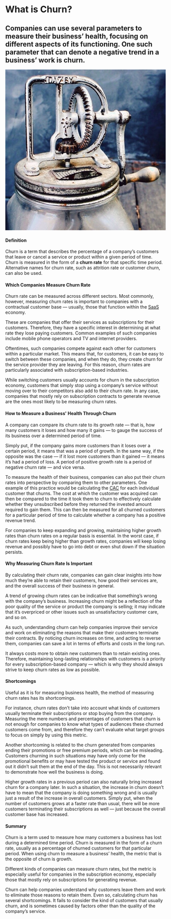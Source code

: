 # What is Churn?

## Companies can use several parameters to measure their business’ health, focusing on different aspects of its functioning. One such parameter that can denote a negative trend in a business’ work is churn.

![What is Churn](./img/dazey-butter-churns-are-among-the-most-popular-churns-with-collectors-today-the-dazey-churn-company_t20_99NLON.jpeg)

#### Definition

Churn is a term that describes the percentage of a company’s customers that leave or cancel a service or product within a given period of time. Churn is measured in the form of a **churn rate** for that specific time period. Alternative names for churn rate, such as attrition rate or customer churn, can also be used.

#### Which Companies Measure Churn Rate

Churn rate can be measured across different sectors. Most commonly, however, measuring churn rates is important to companies with a contractual customer base — usually, those that function within the [SaaS](https://www.salesforce.com/in/saas/) economy.

These are companies that offer their services as subscriptions for their customers. Therefore, they have a specific interest in determining at what rate they lose paying customers. Common examples of such companies include mobile phone operators and TV and internet providers.

Oftentimes, such companies compete against each other for customers within a particular market. This means that, for customers, it can be easy to switch between these companies, and when they do, they create churn for the service provider they are leaving. For this reason, churn rates are particularly associated with subscription-based industries.

While switching customers usually accounts for churn in the subscription economy, customers that simply stop using a company’s service without moving over to their competitors also add to their churn rate. In any case, companies that mostly rely on subscription contracts to generate revenue are the ones most likely to be measuring churn rates.

#### How to Measure a Business' Health Through Churn

A company can compare its churn rate to its growth rate — that is, how many customers it loses and how many it gains — to gauge the success of its business over a determined period of time.

Simply put, if the company gains more customers than it loses over a certain period, it means that was a period of growth. In the same way, if the opposite was the case — if it lost more customers than it gained — it means it’s had a period of loss. A period of positive growth rate is a period of negative churn rate — and vice versa.

To measure the health of their business, companies can also put their churn rates into perspective by comparing them to other parameters. One example of this practice would be calculating the [CAC](https://corporatefinanceinstitute.com/resources/knowledge/accounting/customer-acquisition-cost-cac/) for each individual customer that churns. The cost at which the customer was acquired can then be compared to the time it took them to churn to effectively calculate whether they unsubscribed before they returned the invested amount required to gain them. This can then be measured for all churned customers for a particular period of time to calculate whether a company has a positive revenue trend.

For companies to keep expanding and growing, maintaining higher growth rates than churn rates on a regular basis is essential. In the worst case, if churn rates keep being higher than growth rates, companies will keep losing revenue and possibly have to go into debt or even shut down if the situation persists.

#### Why Measuring Churn Rate Is Important

By calculating their churn rate, companies can gain clear insights into how much they’re able to retain their customers, how good their services are, and the overall success of their business in general.

A trend of growing churn rates can be indicative that something’s wrong with the company’s business. Increasing churn might be a reflection of the poor quality of the service or product the company is selling; it may indicate that it’s overpriced or other issues such as unsatisfactory customer care, and so on.

As such, understanding churn can help companies improve their service and work on eliminating the reasons that make their customers terminate their contracts. By noticing churn increases on time, and acting to reverse them, companies can save a lot in terms of efforts and costs in the long run.

It always costs more to obtain new customers than to retain existing ones. Therefore, maintaining long-lasting relationships with customers is a priority for every subscription-based company — which is why they should always strive to keep churn rates as low as possible.

#### Shortcomings

Useful as it is for measuring business health, the method of measuring churn rates has its shortcomings.

For instance, churn rates don’t take into account what kinds of customers usually terminate their subscriptions or stop buying from the company. Measuring the mere numbers and percentages of customers that churn is not enough for companies to know what types of audiences these churned customers come from, and therefore they can’t evaluate what target groups to focus on simply by using this metric.

Another shortcoming is related to the churn generated from companies ending their promotions or free premium periods, which can be misleading. Customers churning in such situations may have only come for the promotional benefits or may have tested the product or service and found out it didn’t suit them at the end of the day. This is not necessarily relevant to demonstrate how well the business is doing.

Higher growth rates in a previous period can also naturally bring increased churn for a company later. In such a situation, the increase in churn doesn’t have to mean that the company is doing something wrong and is usually just a result of the increase in overall customers. Simply put, when the number of customers grows at a faster rate than usual, there will be more customers terminating their subscriptions as well — just because the overall customer base has increased.

#### Summary

Churn is a term used to measure how many customers a business has lost during a determined time period. Churn is measured in the form of a churn rate, usually as a percentage of churned customers for that particular period. When using churn to measure a business’ health, the metric that is the opposite of churn is growth.

Different kinds of companies can measure churn rates, but the metric is especially useful for companies in the subscription economy, especially those that mostly rely on subscriptions for generating revenue.

Churn can help companies understand why customers leave them and work to eliminate those reasons to retain them. Even so, calculating churn has several shortcomings. It fails to consider the kind of customers that usually churn, and is  sometimes caused by factors other than the quality of the company’s service.